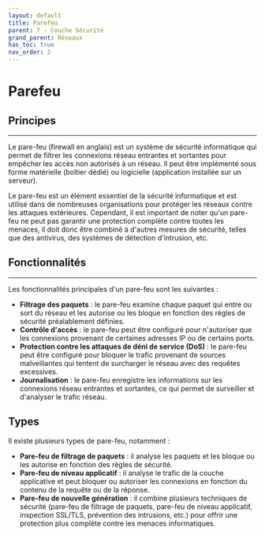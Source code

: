 ```yaml
---
layout: default
title: Parefeu
parent: 7 - Couche Sécurité
grand_parent: Réseaux
has_toc: true
nav_order: 2
---
```


# Parefeu

## Principes

---

Le pare-feu (firewall en anglais) est un système de sécurité informatique qui permet de filtrer les connexions réseau entrantes et sortantes pour empêcher les accès non autorisés à un réseau.
Il peut être implémenté sous forme matérielle (boîtier dédié) ou logicielle (application installée sur un serveur).

Le pare-feu est un élément essentiel de la sécurité informatique et est utilisé dans de nombreuses organisations pour protéger les réseaux contre les attaques extérieures. Cependant, il est important de noter qu'un pare-feu ne peut pas garantir une protection complète contre toutes les menaces, il doit donc être combiné à d'autres mesures de sécurité, telles que des antivirus, des systèmes de détection d'intrusion, etc.

## Fonctionnalités

---

Les fonctionnalités principales d'un pare-feu sont les suivantes :

- **Filtrage des paquets** : le pare-feu examine chaque paquet qui entre ou sort du réseau et les autorise ou les bloque en fonction des règles de sécurité préalablement définies.
- **Contrôle d'accès** : le pare-feu peut être configuré pour n'autoriser que les connexions provenant de certaines adresses IP ou de certains ports.
- **Protection contre les attaques de déni de service (DoS)** : le pare-feu peut être configuré pour bloquer le trafic provenant de sources malveillantes qui tentent de surcharger le réseau avec des requêtes excessives.
- **Journalisation** : le pare-feu enregistre les informations sur les connexions réseau entrantes et sortantes, ce qui permet de surveiller et d'analyser le trafic réseau.

## Types

Il existe plusieurs types de pare-feu, notamment :

- **Pare-feu de filtrage de paquets** : il analyse les paquets et les bloque ou les autorise en fonction des règles de sécurité.
- **Pare-feu de niveau applicatif** : il analyse le trafic de la couche applicative et peut bloquer ou autoriser les connexions en fonction du contenu de la requête ou de la réponse.
- **Pare-feu de nouvelle génération** : il combine plusieurs techniques de sécurité (pare-feu de filtrage de paquets, pare-feu de niveau applicatif, inspection SSL/TLS, prévention des intrusions, etc.) pour offrir une protection plus complète contre les menaces informatiques.
